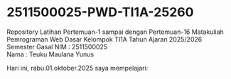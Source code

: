 # 2511500025-PWD-TI1A-25260
Repository Latihan Pertemuan-1 sampai dengan Pertemuan-16 Matakuliah Pemrograman Web Dasar Kelompok TI1A Tahun Ajaran 2025/2026 Semester Gasal
NIM : 2511500025<br>
Nama : Teuku Maulana Yunus

Hari ini, rabu.01.oktober.2025 saya mempelajari:

